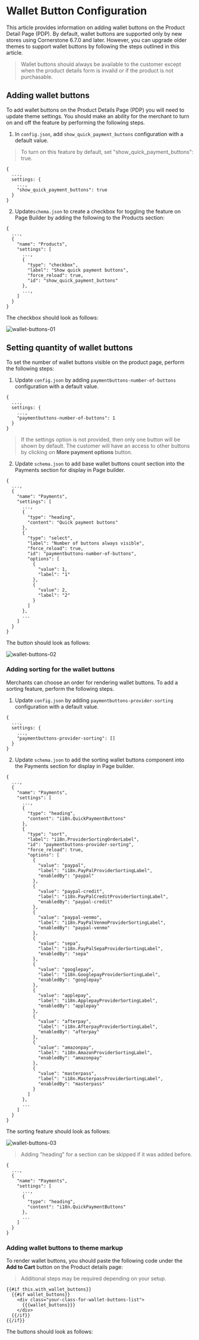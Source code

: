 # Wallet Button Configuration

This article provides information on adding wallet buttons on the Product Detail Page (PDP). By default, wallet buttons are supported only by new stores using Cornerstone 6.7.0 and later. However, you can upgrade older themes to support wallet buttons by following the steps outlined in this article. 

<!-- theme: info -->
>Wallet buttons should always be available to the customer except when the product details form is invalid or if the product is not purchasable.

## Adding wallet buttons 

To add wallet buttons on the Product Details Page (PDP) you will need to update theme settings. You should make an ability for the merchant to turn on and off the feature by performing the following steps.

1. In `config.json`, add `show_quick_payment_buttons` configuration with a default value.

<!-- theme: info -->
>To turn on this feature by default, set "show_quick_payment_buttons": true.

```
{
  ...,
  settings: {
    ...,
    "show_quick_payment_buttons": true
  }
}
```
2. Update`schema.json` to create a checkbox for toggling the feature on Page Builder by adding the following to the Products section:

```
{
  ...,
  {
    "name": "Products",
    "settings": [
      ...,
      {
        "type": "checkbox",
        "label": "Show quick payment buttons",
        "force_reload": true,
        "id": "show_quick_payment_buttons"
      },
      ...,
    ]
  }  
}
```

The checkbox should look as follows:
 
 ![wallet-buttons-01](https://storage.googleapis.com/bigcommerce-production-dev-center/images/wallet-buttons-01.png "add-checkbox")

## Setting quantity of wallet buttons

To set the number of wallet buttons visible on the product page, perform the following steps:

1. Update `config.json` by adding `paymentbuttons-number-of-buttons` configuration with a default value.

```
{
  ...,
  settings: {
    ...,
    "paymentbuttons-number-of-buttons": 1
  }
}
```

<!-- theme: info -->
>If the settings option is not provided, then only one button will be shown by default. The customer will have an access to other buttons by clicking on **More payment options** button.

2. Update `schema.json` to add base wallet buttons count section into the Payments section for display in Page builder.

```
{
  ...,
  {
    "name": "Payments",
    "settings": [
      ...,
      {
        "type": "heading",
        "content": "Quick payment buttons"
      },
      {
        "type": "select",
        "label": "Number of buttons always visible",
        "force_reload": true,
        "id": "paymentbuttons-number-of-buttons",
        "options": [
          {
            "value": 1,
            "label": "1"
          },
          {
            "value": 2,
            "label": "2"
          }
        ]
      },
      ...
    ]
  }  
}
```

The button should look as follows:

![wallet-buttons-02](https://storage.googleapis.com/bigcommerce-production-dev-center/images/wallet-buttons-02.png "wallet-buttons-quantity")

### Adding sorting for the wallet buttons

Merchants can choose an order for rendering wallet buttons. To add a sorting feature, perform the following steps.

1. Update `config.json` by adding `paymentbuttons-provider-sorting` configuration with a default value.

```
{
  ...,
  settings: {
    ...,
    "paymentbuttons-provider-sorting": []
  }
}
```
2. Update `schema.json` to add the sorting wallet buttons component into the Payments section for display in Page builder.

```
{
  ...,
  {
    "name": "Payments",
    "settings": [
      ...,
      {
        "type": "heading",
        "content": "i18n.QuickPaymentButtons"
      },
      {
        "type": "sort",
        "label": "i18n.ProviderSortingOrderLabel",
        "id": "paymentbuttons-provider-sorting",
        "force_reload": true,
        "options": [
          {
            "value": "paypal",
            "label": "i18n.PayPalProviderSortingLabel",
            "enabledBy": "paypal"
          },
          {
            "value": "paypal-credit",
            "label": "i18n.PayPalCreditProviderSortingLabel",
            "enabledBy": "paypal-credit"
          },
          {
            "value": "paypal-venmo",
            "label": "i18n.PayPalVenmoProviderSortingLabel",
            "enabledBy": "paypal-venmo"
          },
          {
            "value": "sepa",
            "label": "i18n.PayPalSepaProviderSortingLabel",
            "enabledBy": "sepa"
          },
          {
            "value": "googlepay",
            "label": "i18n.GooglepayProviderSortingLabel",
            "enabledBy": "googlepay"
          },
          {
            "value": "applepay",
            "label": "i18n.ApplepayProviderSortingLabel",
            "enabledBy": "applepay"
          },
          {
            "value": "afterpay",
            "label": "i18n.AfterpayProviderSortingLabel",
            "enabledBy": "afterpay"
          },
          {
            "value": "amazonpay",
            "label": "i18n.AmazonProviderSortingLabel",
            "enabledBy": "amazonpay"
          },
          {
            "value": "masterpass",
            "label": "i18n.MasterpassProviderSortingLabel",
            "enabledBy": "masterpass"
          }
        ]
      },
      ...
    ]
  }  
}
```

The sorting feature should look as follows:

![wallet-buttons-03](https://storage.googleapis.com/bigcommerce-production-dev-center/images/wallet-buttons-03.png "wallet-buttons-sorting")

<!-- theme: info -->
>Adding "heading" for a section can be skipped if it was added before.

```
{
  ...,
  {
    "name": "Payments",
    "settings": [
      ...,
      {
        "type": "heading",
        "content": "i18n.QuickPaymentButtons"
      },
      ...
    ]
  }  
}
```

  
### Adding wallet buttons to theme markup

To render wallet buttons, you should paste the following code under the **Add to Cart**  button on the Product details page:

<!-- theme: info -->
>Additional steps may be required depending on your setup.

```
{{#if this.with_wallet_buttons}}
  {{#if wallet_buttons}}
    <div class="your-class-for-wallet-buttons-list">
      {{{wallet_buttons}}}
    </div>
  {{/if}}
{{/if}}
```

The buttons should look as follows:


